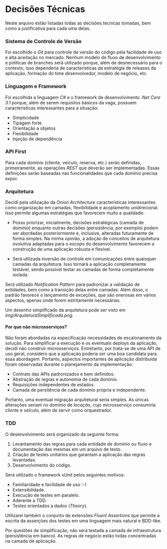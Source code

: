 # Decisões Técnicas
Neste arquivo estão listadas todas as decisões técnicas tomadas, bem como a justificativa para cada uma delas.

### Sistema de Controle de Versão
Foi escolhido o *Git* para controle de versão do código pela facilidade de uso e alta aceitação no mercado. Nenhum modelo de fluxo de desenvolvimento e políticas de branches será utilizado porque, além de desnecessário para o contexto, isso dependeria de características da estratégia de releases da aplicação, formação do time desenvolvedor, modelo de negócio, etc.

### Linguagem e Framework
Foi escolhida a linguagem *C#* e o framework de desenvolvimento *.Net Core 3.1* porque, além de serem requisitos básicos da vaga, possuem características interessantes para a situação:
- Simplicidade
- Tipagem forte
- Orientação a objetos
- Flexibilidade
- Injeção de dependência

### API First
Para cada domínio (cliente, veículo, reserva, etc.) serão definidas, primeiramente, as operações *REST* que deverão ser implementadas. Essas definições serão baseadas nas funcionalidades que cada domínio precisa expor.

### Arquitetura
Decidi pela utilização da *Onion Architecture* características interessantes como organização em camadas, flexibilidade e acoplamento unidirecional. Isso permite algumas estratégias que favorecem muito a qualidade:
- Posso priorizar, inicialmente, decisões estratégicas (camada de domínio)  enquanto outras decisões (persistência, por exemplo) podem ser abordadas posteriormente e, inclusive, alteradas futuramente de forma simples. Na minha opinião, a adoção de conceitos de arquitetura evolutiva adaptadas para o escopo do desenvolvimento favorecem a construção de uma aplicação robusta e flexível.

- Será utilizada inversão de controle em comunicações entre quaisquer camadas da arquitetura. Isso tornará a aplicação completamente testável, sendo possível testar as camadas de forma completamente isolada.

Será utilizado *Notification Pattern* para padronizar a validação de entidades, bem como a transição delas entre camadas. Além disso, o padrão favorece o lançamento de exceções, que são onerosas em vários aspectos, apenas onde forem estritamente necessárias.

Um desenho simplificado da arquitetura pode ser visto em *img/ArquiteturaSimplificada.png*.

#### Por que não microsserviços?
Não foram abordadas na especificação necessidades de escalonamento da solução. Para simplificar a execução e os eventuais deploys da aplicação, decidi não construir microsserviços. Entretanto, por trata-se de uma API de uso geral, considero que a aplicação poderia ser uma boa candidata para essa abordagem. Portanto, aspectos importantes de aplicação distribuída foram observadas durante o planejamento da implementação:
- Contrato das APIs padronizados e bem definidos.
- Abstração de regras e autonomia de cada domínio.
- Requisições independentes de estados.
- Camada de persitência de cada domínio própria e independente.

Portanto, uma eventual migração arquitetural seria simples. As únicas alterações seriam no domínio de *locação*, cujo microsserviço consumiria *cliente* e *veículo*, além de servir como orquestrador.

### TDD
O desenvolvimento será organizado da seguinte forma:
1. Levantamento das regras para cada entidade de domínio ou fluxo e documentação das mesmas em um arquivo de texto.
2. Criação de testes unitários que garantam a aplicação das regras levantadas.
3. Desenvolvimento do código.

Será utilizado o framework *xUnit* pelos seguintes motivos:
- Familiaridade e facilidade de uso :-)
- Extensibilidade.
- Execução de testes em paralelo.
- Aderente a TDD.
- Testes orientados a dados (*Theory*).

Utilizarei também o conjunto de extensões *Fluent Assertions* que permite a escrita da asserções dos testes em uma linguagem mais natural e BDD-like.

Por questões de simplificação, não será testada a camada de infraestrutura (persistência em banco). As regras de negócio estão todas concentradas na camada de aplicação.